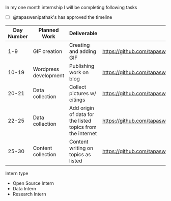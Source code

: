 In my one month internship I will be completing following tasks

- [ ] @tapaswenipathak's has approved the timeline


| Day Number  |  Planned Work | Deliverable | Ticket | Intern Type |
|---|---|---|---|---|
| 1-9 | GIF creation   | Creating and adding GIF  | https://github.com/tapaswenipathak/GitGIFs/issues   | Open Source intern  |
| 10-19 | Wordpress development   | Publishing work on blog  | https://github.com/tapaswenipathak/Internship/issues/61   | Research Intern  |
| 20-21 |  Data collection  | Collect pictures w/ citings   | https://github.com/tapaswenipathak/Bot-list/issues/2  | Data Intern  |
| 22-25 |  Data collection  | Add  origin of data for the listed topics from the internet   | https://github.com/tapaswenipathak/TheLesserNumber/issues/1  | Data Intern  |
| 25-30 |  Content collection  | Content writing on topics as listed   | https://github.com/tapaswenipathak/TheLesserNumber/issues/4  | Research Intern  |

Intern type

- Open Source Intern 
- Data Intern 
- Research Intern 
